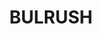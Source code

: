 ---
title: "BULRUSH"
price: "TBA"
desc: "Opis nije dostupan"
img_path: "/assets/img/A.MIG-8463.jpg"
brand: AMMO
available: true
cat: "dioramas"
subcat: "LASER CUT PLANTS"
subsubcat: "SS"
---